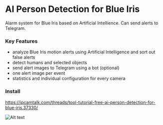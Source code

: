 # AI Person Detection for Blue Iris
Alarm system for Blue Iris based on Artificial Intellience. Can send alerts to Telegram.

### Key Features
- analyze Blue Iris motion alerts using Artificial Intelligence and sort out false alerts
- detect humans and selected objects
- send alert images to Telegram using a bot (optional)
- one alert image per event
- statistics and individual configuration for every camera


### Install
https://ipcamtalk.com/threads/tool-tutorial-free-ai-person-detection-for-blue-iris.37330/


![Alt text](https://ipcamtalk.com/attachments/processing1-53-png.44807/)
